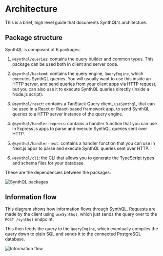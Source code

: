 # Architecture

This is a brief, high level guide that documents SynthQL's architecture.

## Package structure

SynthQL is composed of 6 packages:

1.  `@synthql/queries`: contains the query builder and common types. This package can be used both in client and server code.

1.  `@synthql/backend`: contains the query engine, `QueryEngine`, which executes SynthQL queries. You will usually want to use this inside an HTTP server, and send queries from your client apps via HTTP request, but you can also use it to execute SynthQL queries directly (inside a Node.js script).

1.  `@synthql/react`: contains a TanStack Query client, `useSynthql`, that can be used in a React or React-based framework app, to send SynthQL queries to a HTTP server instance of the query engine.

1.  `@synthql/handler-express`: contains a handler function that you can use in Express.js apps to parse and execute SynthQL queries sent over HTTP.

1.  `@synthql/handler-next`: contains a handler function that you can use in Next.js apps to parse and execute SynthQL queries sent over HTTP.

1.  `@synthql/cli`: the CLI that allows you to generate the TypeScript types and schema files for your database.

These are the dependencies between the packages:

![SynthQL packages](/img/architecture/packages.png)

## Information flow

This diagram shows how information flows through SynthQL. Requests are made by the client using `useSynthql`, which just sends the query over to the `POST /synthql` endpoint.

This then feeds the query to the `QueryEngine`, which eventually compiles the query down to plain SQL and sends it to the connected PostgreSQL database.

![Information flow](/img/architecture/flow.png)
